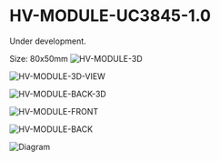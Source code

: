 # HV-MODULE-UC3845-1.0

Under development.

Size: 80x50mm
![HV-MODULE-3D](https://github.com/user-attachments/assets/cfd19d39-2005-4726-b591-de19ce519ffe)

![HV-MODULE-3D-VIEW](https://github.com/user-attachments/assets/b4b230e8-fa52-4b23-b9df-bbdb804084c3)

![HV-MODULE-BACK-3D](https://github.com/user-attachments/assets/b6c76396-f942-448f-841a-88a5d512eb9e)

![HV-MODULE-FRONT](https://github.com/user-attachments/assets/f82d4d85-79bb-4895-8fdf-65d54c18dcfd)

![HV-MODULE-BACK](https://github.com/user-attachments/assets/f759c076-4f8a-417c-bd78-92bf831ae8d9)

![Diagram](https://github.com/user-attachments/assets/f3eee5e9-bedf-4842-88d3-a88277237060)